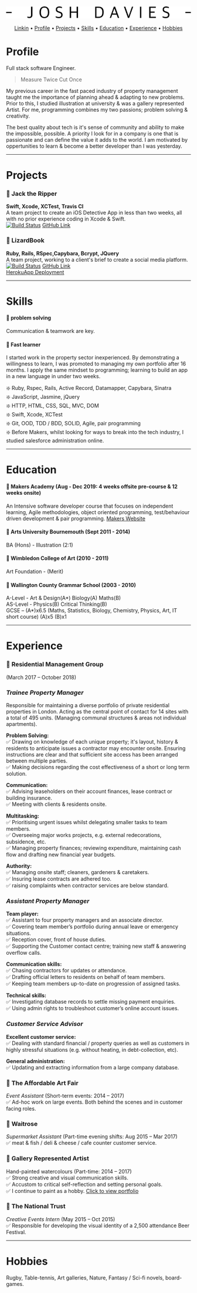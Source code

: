 <div align="center">
  
![alt text](https://github.com/JoshDavies/CV/blob/master/JoshDavies.png?raw=true)  
  
</div>

<p align="center">
  <a href="https://www.linkedin.com/in/joshua-davies-70bb75128/">Linkin</a> •
  <a href="#Profile">Profile</a> •
  <a href="#Projects">Projects</a> •
  <a href="#Skills">Skills</a> •
  <a href="#Education">Education</a> •
  <a href="#Experience">Experience</a> •
  <a href="#Hobbies">Hobbies</a>
</p>

# Profile
Full stack software Engineer.

> Measure Twice Cut Once

My previous career in the fast paced industry of property management taught me the importance of planning ahead & adapting to new problems. Prior to this, I studied illustration at university & was a gallery represented Artist. For me, programming combines my two passions; problem solving & creativity.

The best quality about tech is it's sense of community and ability to make the impossible, possible. A priority I look for in a company is one that is passionate and can define the value it adds to the world. I am motivated by oppertunities to learn & become a better developer than I was yesterday.

-------------
# Projects

### 🔸 Jack the Ripper
**Swift, Xcode, XCTest, Travis CI**  
A team project to create an iOS Detective App in less than two weeks, all with no prior experience coding in Xcode & Swift.  
[![Build Status](https://travis-ci.com/robertamangiapane/Team-6-Game.svg?branch=master)](https://travis-ci.com/robertamangiapane/Team-6-Game)
[GitHub Link](https://github.com/JoshDavies/Team-6-Game)  

### 🔸 LizardBook
**Ruby, Rails, RSpec,Capybara, Bcrypt, JQuery**  
A team project, working to a client's brief to create a social media platform.  
[![Build Status](https://travis-ci.com/Mezela/acebook--LizardBook-.svg?branch=master)](https://travis-ci.com/Mezela/acebook--LizardBook-)
[GitHub Link](https://github.com/JoshDavies/acebook--LizardBook-)  
[HerokuApp Deployment](http://lizardbook.herokuapp.com/)

-------------
# Skills
#### 🔸 problem solving
Communication & teamwork are key.

#### 🔸 Fast learner
I started work in the property sector inexperienced. By demonstrating a willingness to learn, I was promoted to managing my own portfolio after 16 months. I apply the same mindset to programming; learning to build an app in a new language in under two weeks.

❇️ Ruby, Rspec, Rails, Active Record, Datamapper, Capybara, Sinatra  
❇️ JavaScript, Jasmine, jQuery  
❇️ HTTP, HTML, CSS, SQL, MVC, DOM  
❇️ Swift, Xcode, XCTest  
❇️ Git, OOD, TDD / BDD, SOLID, Agile, pair programming  
❇️ Before Makers, whilst looking for ways to break into the tech industry, I studied salesforce administration online.  

-----------
# Education

#### 🔸 Makers Academy (Aug - Dec 2019: 4 weeks offsite pre-course & 12 weeks onsite)
An Intensive software developer course that focuses on independent learning, Agile methodologies, object oriented programming, test/behaviour driven development & pair programming.
[Makers Website](https://makers.tech/)

#### 🔸 Arts University Bournemouth (Sept 2011 - 2014)
BA (Hons) - Illustration (2:1)

#### 🔸 Wimbledon College of Art (2010 - 2011)
Art Foundation - (Merit)

#### 🔸 Wallington County Grammar School (2003 - 2010)
A-Level - Art & Design(A*) Biology(A) Maths(B)  
AS-Level - Physics(B) Critical Thinking(B)  
GCSE – (A*)x6.5 (Maths, Statistics, Biology, Chemistry, Physics, Art, IT short course)
(A)x5 (B)x1

----------------
# Experience

### 🔸 **Residential Management Group**
(March 2017 – October 2018)  
### *Trainee Property Manager*  
Responsible for maintaining a diverse portfolio of private residential properties in London. Acting as the central point of contact for 14 sites with a total of 495 units. (Managing communal structures & areas not individual apartments).

**Problem Solving:**  
✅ Drawing on knowledge of each unique property; it's layout, history & residents to anticipate issues a contractor may encounter onsite. Ensuring instructions are clear and that sufficient site access has been arranged between multiple parties.  
✅ Making decisions regarding the cost effectiveness of a short or long term solution.

**Communication:**  
✅ Advising leaseholders on their account finances, lease contract or building insurance.  
✅ Meeting with clients & residents onsite.

**Multitasking:**    
✅ Prioritising urgent issues whilst delegating smaller tasks to team members.  
✅ Overseeing major works projects, e.g. external redecorations, subsidence, etc.  
✅ Managing property finances; reviewing expenditure, maintaining cash flow and drafting new financial year budgets.

**Authority:**    
✅ Managing onsite staff; cleaners, gardeners & caretakers.  
✅ Insuring lease contracts are adhered too.  
✅ raising complaints when contractor services are below standard.  

### *Assistant Property Manager*
**Team player:**  
✅ Assistant to four property managers and an associate director.   
✅ Covering team member’s portfolio during annual leave or emergency situations.  
✅ Reception cover, front of house duties.  
✅ Supporting the Customer contact centre; training new staff & answering overflow calls.

**Communication skills:**  
✅ Chasing contractors for updates or attendance.  
✅ Drafting official letters to residents on behalf of team members.  
✅ Keeping team members up-to-date on progression of assigned tasks.

**Technical skills:**  
✅ Investigating database records to settle missing payment enquiries.  
✅ Using admin rights to troubleshoot customer’s online account issues.

### *Customer Service Advisor*  
**Excellent customer service:**  
✅ Dealing with standard financial / property queries as well as customers in highly stressful situations (e.g. without heating, in debt-collection, etc).  

**General administration:**  
✅ Updating and extracting information from a large company database.

### 🔸 **The Affordable Art Fair**
 *Event Assistant* (Short-term events: 2014 – 2017)   
✅ Ad-hoc work on large events. Both behind the scenes and in customer facing roles.

### 🔸 **Waitrose**  
*Supermarket Assistant* (Part-time evening shifts: Aug 2015 – Mar 2017)   
✅ meat & fish / deli & cheese / cafe counter customer service.

### 🔸 **Gallery Represented Artist**
Hand-painted watercolours (Part-time: 2014 – 2017)   
✅ Strong creative and visual communication skills.  
✅ Accustom to critical self-reflection and setting personal goals.  
✅ I continue to paint as a hobby. [Click to view portfolio](http://www.jdaviesillustration.com/)

### 🔸 **The National Trust**
*Creative Events Intern* (May 2015 – Oct 2015)   
✅ Responsible for developing the visual identity of a 2,500 attendance Beer Festival.

--------
# Hobbies
Rugby, Table-tennis, Art galleries, Nature, Fantasy / Sci-fi novels, board-games.
